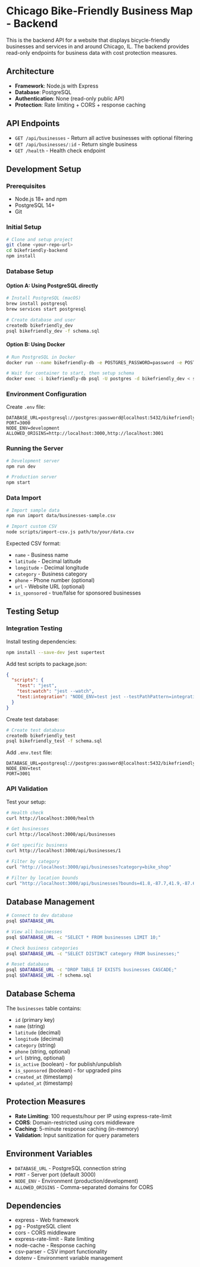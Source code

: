 # Chicago Bike-Friendly Business Map - Backend

This is the backend API for a website that displays bicycle-friendly businesses and services in and around Chicago, IL. The backend provides read-only endpoints for business data with cost protection measures.

## Architecture

- **Framework**: Node.js with Express
- **Database**: PostgreSQL
- **Authentication**: None (read-only public API)
- **Protection**: Rate limiting + CORS + response caching

## API Endpoints

- `GET /api/businesses` - Return all active businesses with optional filtering
- `GET /api/businesses/:id` - Return single business
- `GET /health` - Health check endpoint

## Development Setup

### Prerequisites

- Node.js 18+ and npm
- PostgreSQL 14+ 
- Git

### Initial Setup

```bash
# Clone and setup project
git clone <your-repo-url>
cd bikefriendly-backend
npm install
```

### Database Setup

#### Option A: Using PostgreSQL directly
```bash
# Install PostgreSQL (macOS)
brew install postgresql
brew services start postgresql

# Create database and user
createdb bikefriendly_dev
psql bikefriendly_dev -f schema.sql
```

#### Option B: Using Docker
```bash
# Run PostgreSQL in Docker
docker run --name bikefriendly-db -e POSTGRES_PASSWORD=password -e POSTGRES_DB=bikefriendly_dev -p 5432:5432 -d postgres:14

# Wait for container to start, then setup schema
docker exec -i bikefriendly-db psql -U postgres -d bikefriendly_dev < schema.sql
```

### Environment Configuration

Create `.env` file:
```
DATABASE_URL=postgresql://postgres:password@localhost:5432/bikefriendly_dev
PORT=3000
NODE_ENV=development
ALLOWED_ORIGINS=http://localhost:3000,http://localhost:3001
```

### Running the Server

```bash
# Development server
npm run dev

# Production server  
npm start
```

### Data Import

```bash
# Import sample data
npm run import data/businesses-sample.csv

# Import custom CSV
node scripts/import-csv.js path/to/your/data.csv
```

Expected CSV format:
- `name` - Business name
- `latitude` - Decimal latitude 
- `longitude` - Decimal longitude
- `category` - Business category
- `phone` - Phone number (optional)
- `url` - Website URL (optional)
- `is_sponsored` - true/false for sponsored businesses

## Testing Setup

### Integration Testing

Install testing dependencies:
```bash
npm install --save-dev jest supertest
```

Add test scripts to package.json:
```json
{
  "scripts": {
    "test": "jest",
    "test:watch": "jest --watch",
    "test:integration": "NODE_ENV=test jest --testPathPattern=integration"
  }
}
```

Create test database:
```bash
# Create test database
createdb bikefriendly_test
psql bikefriendly_test -f schema.sql
```

Add `.env.test` file:
```
DATABASE_URL=postgresql://postgres:password@localhost:5432/bikefriendly_test
NODE_ENV=test
PORT=3001
```

### API Validation

Test your setup:
```bash
# Health check
curl http://localhost:3000/health

# Get businesses
curl http://localhost:3000/api/businesses

# Get specific business
curl http://localhost:3000/api/businesses/1

# Filter by category
curl "http://localhost:3000/api/businesses?category=bike_shop"

# Filter by location bounds
curl "http://localhost:3000/api/businesses?bounds=41.8,-87.7,41.9,-87.6"
```

## Database Management

```bash
# Connect to dev database
psql $DATABASE_URL

# View all businesses
psql $DATABASE_URL -c "SELECT * FROM businesses LIMIT 10;"

# Check business categories
psql $DATABASE_URL -c "SELECT DISTINCT category FROM businesses;"

# Reset database
psql $DATABASE_URL -c "DROP TABLE IF EXISTS businesses CASCADE;"
psql $DATABASE_URL -f schema.sql
```

## Database Schema

The `businesses` table contains:
- `id` (primary key)
- `name` (string)
- `latitude` (decimal)
- `longitude` (decimal)
- `category` (string)
- `phone` (string, optional)
- `url` (string, optional)
- `is_active` (boolean) - for publish/unpublish
- `is_sponsored` (boolean) - for upgraded pins
- `created_at` (timestamp)
- `updated_at` (timestamp)

## Protection Measures

- **Rate Limiting**: 100 requests/hour per IP using express-rate-limit
- **CORS**: Domain-restricted using cors middleware
- **Caching**: 5-minute response caching (in-memory)
- **Validation**: Input sanitization for query parameters

## Environment Variables

- `DATABASE_URL` - PostgreSQL connection string
- `PORT` - Server port (default 3000)
- `NODE_ENV` - Environment (production/development)
- `ALLOWED_ORIGINS` - Comma-separated domains for CORS

## Dependencies

- express - Web framework
- pg - PostgreSQL client
- cors - CORS middleware
- express-rate-limit - Rate limiting
- node-cache - Response caching
- csv-parser - CSV import functionality
- dotenv - Environment variable management